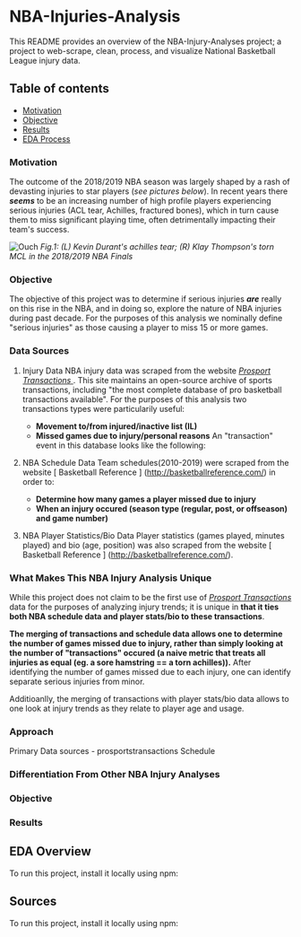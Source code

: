 # NBA-Injuries-Analysis
This README provides an overview of the NBA-Injury-Analyses project; a project to web-scrape, clean, process, and visualize National Basketball League injury data.  

## Table of contents
* [Motivation](#motivation)
* [Objective](#objective)
* [Results](#results)
* [EDA Process](#eda-process)

### Motivation	
The outcome of the 2018/2019 NBA season was largely shaped by a rash of devasting injuries to star players (_see pictures below_). In recent years there **_seems_** to be an increasing number of high profile players experiencing serious injuries (ACL tear, Achilles, fractured bones), which in turn cause them to miss significant playing time, often detrimentally impacting their team's success.

![Ouch](https://github.com/elap733/NBA-Injuries-Analysis/blob/master/references/02_images/injury.png)
*Fig.1: (L) Kevin Durant's achilles tear; (R) Klay Thompson's torn MCL in the 2018/2019 NBA Finals*

### Objective
The objective of this project was to determine if serious injuries **_are_** really on this rise in the NBA, and in doing so, explore the nature of NBA injuries during past decade. For the purposes of this analysis we nominally define "serious injuries" as those causing a player to miss 15 or more games.

### Data Sources
1. Injury Data
NBA injury data was scraped from the website [_Prosport Transactions_ ](http://prosportstransactions.com/). This site maintains an open-source archive of sports transactions, including "the most complete database of pro basketball transactions available". For the purposes of this analysis two transactions types were particularily useful: 
   * **Movement to/from injured/inactive list (IL)**
   * **Missed games due to injury/personal reasons**
  An "transaction" event in this database looks like the following:
  
  
2. NBA Schedule Data
Team schedules(2010-2019) were scraped from the website [ Basketball Reference ] (http://basketballreference.com/) in order to:
   * **Determine how many games a player missed due to injury**
   * **When an injury occured (season type (regular, post, or offseason) and game number)**
3. NBA Player Statistics/Bio Data
Player statistics (games played, minutes played) and bio (age, position) was also scraped from the website [ Basketball Reference ] (http://basketballreference.com/).


### What Makes This NBA Injury Analysis Unique

While this project does not claim to be the first use of [_Prosport Transactions_ ](http://prosportstransactions.com/) data for the purposes of analyzing injury trends; it is unique in **that it ties both NBA schedule data and player stats/bio to these transactions**. 

**The merging of transactions and schedule data allows one to determine the number of games missed due to injury, rather than simply looking at the number of "transactions" occured (a naive metric that treats all injuries as equal (eg. a sore hamstring == a torn achilles)).** After identifying the number of games missed due to each injury, one can identify separate serious injuries from minor.

Additioanlly, the merging of transactions with player stats/bio data allows to one look at injury trends as they relate to player age and usage.


### Approach
Primary Data sources - prosportstransactions
Schedule

### Differentiation From Other NBA Injury Analyses




### Objective
### Results
	
## EDA Overview
To run this project, install it locally using npm:

## Sources
To run this project, install it locally using npm:
